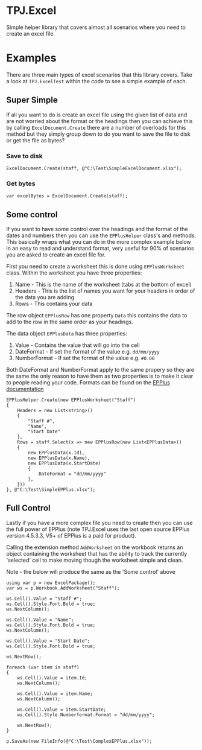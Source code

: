 # TPJ.Excel
Simple helper library that covers almost all scenarios where you need to create an excel file.

# Examples
There are three main types of excel scenarios that this library covers. Take a look at `TPJ.ExcelTest` within the code to see a simple example of each.

## Super Simple
If all you want to do is create an excel file using the given list of data and are not worried about the format or the headings then you can achieve this by calling `ExcelDocument.Create` there are a number of overloads for this method but they simply group down to do you want to save the file to disk or get the file as bytes?

### Save to disk
`ExcelDocument.Create(staff, @"C:\Test\SimpleExcelDocument.xlsx");`

### Get bytes
`var excelBytes = ExcelDocument.Create(staff);`

## Some control
If you want to have some control over the headings and the format of the dates and numbers then you can use the `EPPlusHelper` class's and methods. This basically wraps what you can do in the more complex example below in an easy to read and understand format, very useful for 90% of scenarios you are asked to create an excel file for.

First you need to create a worksheet this is done using `EPPlusWorksheet` class. Within the worksheet you have three properties:
1. Name - This is the name of the worksheet (tabs at the bottom of excel)
2. Headers - This is the list of names you want for your headers in order of the data you are adding
3. Rows - This contains your data

The row object `EPPlusRow` has one property `Data` this contains the data to add to the row in the same order as your headings.

The data object `EPPlusData` has three properties:
1. Value - Contains the value that will go into the cell
2. DateFormat - If set the format of the value e.g. `dd/mm/yyyy`
2. NumberFormat - If set the format of the value e.g. `#0.00`

Both DateFormat and NumberFormat apply to the same propery so they are the same the only reason to have them as two properties is to make it clear to people reading your code. Formats can be found on the [EPPlus documentation](https://github.com/EPPlusSoftware/EPPlus/wiki/Formatting-and-styling)

```
EPPlusHelper.Create(new EPPlusWorksheet("Staff")
{
    Headers = new List<string>()
    {
        "Staff #",
        "Name",
        "Start Date"
    },
    Rows = staff.Select(x => new EPPlusRow(new List<EPPlusData>()
    {
        new EPPlusData(x.Id),
        new EPPlusData(x.Name),
        new EPPlusData(x.StartDate)
        {
            DateFormat = "dd/mm/yyyy"
        },
    }))
}, @"C:\Test\SimpleEPPlus.xlsx");
```

## Full Control
Lastly if you have a more complex file you need to create then you can use the full power of EPPlus (note TPJ.Excel uses the last open source EPPlus version 4.5.3.3, V5+ of EPPlus is a paid for product).

Calling the extension method `AddWorksheet` on the workbook returns an object containing the worksheet that has the ability to track the currently 'selected' cell to make moving though the worksheet simple and clean.

Note - the below will produce the same as the 'Some control' above

```
using var p = new ExcelPackage();
var ws = p.Workbook.AddWorksheet("Staff");

ws.Cell().Value = "Staff #";
ws.Cell().Style.Font.Bold = true;
ws.NextColumn();

ws.Cell().Value = "Name";
ws.Cell().Style.Font.Bold = true;
ws.NextColumn();

ws.Cell().Value = "Start Date";
ws.Cell().Style.Font.Bold = true;

ws.NextRow();

foreach (var item in staff)
{
    ws.Cell().Value = item.Id;
    ws.NextColumn();

    ws.Cell().Value = item.Name;
    ws.NextColumn();

    ws.Cell().Value = item.StartDate;
    ws.Cell().Style.Numberformat.Format = "dd/mm/yyyy";

    ws.NextRow();
}

p.SaveAs(new FileInfo(@"C:\Test\ComplexEPPlus.xlsx"));
```